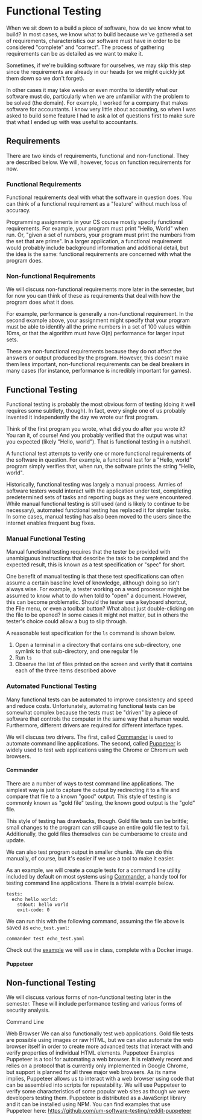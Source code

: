 # Functional Testing

When we sit down to a build a piece of software, how do we know what to build?
In most cases, we know what to build because we've gathered a set of
requirements, characteristics our software must have in order to be considered
"complete" and "correct". The process of gathering requirements can be as
detailed as we want to make it.

Sometimes, if we're building software for ourselves, we may skip this step
since the requirements are already in our heads (or we might quickly jot them
down so we don't forget).

In other cases it may take weeks or even months to identify what our software
must do, particularly when we are unfamiliar with the problem to be solved (the
domain). For example, I worked for a company that makes software for
accountants. I know very little about accounting, so when I was asked to build
some feature I had to ask a lot of questions first to make sure that what I
ended up with was useful to accountants.

## Requirements

There are two kinds of requirements, functional and non-functional. They are
described below. We will, however, focus on function requirements for now.

### Functional Requirements

Functional requirements deal with what the software in question does. You can
think of a functional requirement as a "feature" without much loss of accuracy.

Programming assignments in your CS course mostly specify functional
requirements. For example, your program must print "Hello, World" when run. Or,
"given a set of numbers, your program must print the numbers from the set that
are prime". In a larger application, a functional requirement would probably
include background information and additional detail, but the idea is the same:
functional requirements are concerned with what the program does.

### Non-functional Requirements

We will discuss non-functional requirements more later in the semester, but for
now you can think of these as requirements that deal with how the program does
what it does.

For example, performance is generally a non-functional requirement.
In the second example above, your assignment might specify that your program
must be able to identify all the prime numbers in a set of 100 values within
10ms, or that the algorithm must have O(n) performance for larger input sets.

These are non-functional requirements because they do not affect the answers or
output produced by the program. However, this doesn't make them less important,
non-functional requirements can be deal breakers in many cases (for instance,
performance is incredibly important for games).

## Functional Testing

Functional testing is probably the most obvious form of testing (doing it well
requires some subtlety, though). In fact, every single one of us probably
invented it independently the day we wrote our first program.

Think of the first program you wrote, what did you do after you wrote it? You
ran it, of course! And you probably verified that the output was what you
expected (likely "Hello, world"). That is functional testing in a nutshell.

A functional test attempts to verify one or more functional requirements of the
software in question. For example, a functional test for a "Hello, world"
program simply verifies that, when run, the software prints the string "Hello,
world".

Historically, functional testing was largely a manual process. Armies of
software testers would interact with the application under test, completing
predetermined sets of tasks and reporting bugs as they were encountered. While
manual functional testing is still used (and is likely to continue to be
necessary), automated functional testing has replaced it for simpler tasks.  In
some cases, manual testing has also been moved to the users since the internet
enables frequent bug fixes.

### Manual Functional Testing

Manual functional testing requires that the tester be provided with unambiguous
instructions that describe the task to be completed and the expected result,
this is known as a test specification or "spec" for short.

One benefit of manual testing is that these test specifications can often assume
a certain baseline level of knowledge, although doing so isn't always wise. For
example, a tester working on a word processor might be assumed to know what to
do when told to "open" a document. However, this can become problematic. Should
the tester use a keyboard shortcut, the File menu, or even a toolbar button?
What about just double-clicking on the file to be opened? In some cases it might
not matter, but in others the tester's choice could allow a bug to slip through.

A reasonable test specification for the `ls` command is shown below.

  1. Open a terminal in a directory that contains one sub-directory, one symlink
     to that sub-directory, and one regular file
  1. Run `ls`
  1. Observe the list of files printed on the screen and verify that it contains
     each of the three items described above

### Automated Functional Testing

Many functional tests can be automated to improve consistency and speed and
reduce costs. Unfortunately, automating functional tests can be somewhat complex
because the tests must be "driven" by a piece of software that controls the
computer in the same way that a human would. Furthermore, different drivers are
required for different interface types.

We will discuss two drivers. The first, called
[Commander](https://github.com/commander-cli/commander) is used to automate
command line applications. The second, called [Puppeteer](https://pptr.dev) is
widely used to test web applications using the Chrome or Chromium web browsers.

#### Commander

There are a number of ways to test command line applications. The simplest way
is just to capture the output by redirecting it to a file and compare that file
to a known "good" output. This style of testing is commonly known as "gold file"
testing, the known good output is the "gold" file.

This style of testing has drawbacks, though. Gold file tests can be brittle;
small changes to the program can still cause an entire gold file test to fail.
Additionally, the gold files themselves can be cumbersome to create and update.

We can also test program output in smaller chunks. We can do this manually, of
course, but it's easier if we use a tool to make it easier.

As an example, we will create a couple tests for a command line utility included
by default on most systems using
[Commander](https://github.com/commander-cli/commander), a handy tool for
testing command line applications. There is a trivial example below.

```output
tests:
  echo hello world:
    stdout: hello world
    exit-code: 0
```

We can run this with the following command, assuming the file above is saved as
`echo_test.yaml`:

```output
commander test echo_test.yaml
```

Check out the [example](commander/) we will use in class, complete with a Docker
image.

#### Puppeteer



## Non-functional Testing

We will discuss various forms of non-functional testing later in the semester.
These will include performance testing and various forms of security analysis.








Command Line

Web Browser
We can also functionally test web applications. Gold file tests are possible using images or raw HTML, but we can also automate the web browser itself in order to create more advanced tests that interact with and verify properties of individual HTML elements.
Puppeteer Examples
Puppeteer is a tool for automating a web browser. It is relatively recent and relies on a protocol that is currently only implemented in Google Chrome, but support is planned for all three major web browsers. As its name implies, Puppeteer allows us to interact with a web browser using code that can be assembled into scripts for repeatability.
We will use Puppeteer to verify some characteristics of some popular web sites as though we were developers testing them. Puppeteer is distributed as a JavaScript library and it can be installed using NPM.
You can find examples that use Puppeteer here:
https://github.com/um-software-testing/reddit-puppeteer
